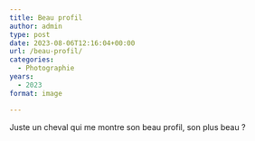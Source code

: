 ```yaml
---
title: Beau profil
author: admin
type: post
date: 2023-08-06T12:16:04+00:00
url: /beau-profil/
categories:
  - Photographie
years:
  - 2023
format: image

---
```

Juste un cheval qui me montre son beau profil, son plus beau ?